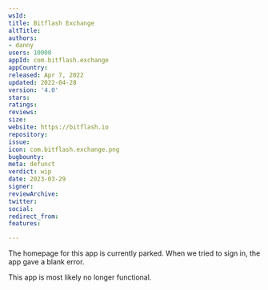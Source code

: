 ```yaml
---
wsId: 
title: Bitflash Exchange
altTitle: 
authors:
- danny
users: 10000
appId: com.bitflash.exchange
appCountry: 
released: Apr 7, 2022
updated: 2022-04-28
version: '4.0'
stars: 
ratings: 
reviews: 
size: 
website: https://bitflash.io
repository: 
issue: 
icon: com.bitflash.exchange.png
bugbounty: 
meta: defunct
verdict: wip
date: 2023-03-29
signer: 
reviewArchive: 
twitter: 
social: 
redirect_from: 
features: 

---
```


The homepage for this app is currently parked. When we tried to sign in, the app gave a blank error. 

This app is most likely no longer functional.
